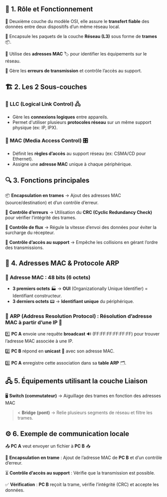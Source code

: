 ##  **📌 1. Rôle et Fonctionnement**

🔹 Deuxième couche du modèle OSI, elle assure le **transfert fiable** des données entre deux dispositifs d’un même réseau local.

🔹 Encapsule les paquets de la couche **Réseau (L3)** sous forme de **trames** 📦.

🔹 Utilise des **adresses MAC** 🏷️ pour identifier les équipements sur le réseau.

🔹 Gère les **erreurs de transmission** et contrôle l’accès au support.



## **🏗 2. Les 2 Sous-couches**

### 🔹 **LLC (Logical Link Control) 🖧**

- Gère les **connexions logiques** entre appareils.
- Permet d'utiliser plusieurs **protocoles réseau** sur un même support physique (ex: IP, IPX).

### 🔹 **MAC (Media Access Control) 🎛**

- Définit les **règles d’accès** au support réseau (ex: CSMA/CD pour Ethernet).
- Assigne une **adresse MAC** unique à chaque périphérique.



## **🔍 3. Fonctions principales**

📦 **Encapsulation en trames** → Ajout des adresses MAC (source/destination) et d’un contrôle d’erreur.

🛑 **Contrôle d’erreurs** → Utilisation du **CRC (Cyclic Redundancy Check)** pour vérifier l’intégrité des trames.

🚦 **Contrôle de flux** → Régule la vitesse d’envoi des données pour éviter la surcharge du récepteur.

🔀 **Contrôle d’accès au support** → Empêche les collisions en gérant l’ordre des transmissions.



## **🔗 4. Adresses MAC & Protocole ARP**

### 📌 **Adresse MAC** : 48 bits (6 octets)

- **3 premiers octets** 🏭 → **OUI** (Organizationally Unique Identifier) = Identifiant constructeur.
- **3 derniers octets** 📟 → **Identifiant unique** du périphérique.

### 🔄 **ARP (Address Resolution Protocol)** : Résolution d’adresse MAC à partir d’une IP 📡

1️⃣ **PC A** envoie une requête **broadcast** 🔊 (FF:FF:FF:FF:FF:FF) pour trouver l’adresse MAC associée à une IP.

2️⃣ **PC B** répond en **unicast** 📩 avec son adresse MAC.

3️⃣ **PC A** enregistre cette association dans sa **table ARP** 🗂.



## **🖧 5. Équipements utilisant la couche Liaison**

🖥 **Switch (commutateur)** → Aiguillage des trames en fonction des adresses MAC

>< **Bridge (pont)** → Relie plusieurs segments de réseau et filtre les trames.



## **⚙️ 6. Exemple de communication locale**

📤 **PC A** veut envoyer un fichier à **PC B** 📥

🔄 **Encapsulation en trame** : Ajout de l’adresse MAC de **PC B** et d’un contrôle d’erreur.

⏳ **Contrôle d’accès au support** : Vérifie que la transmission est possible.

✅ **Vérification** : **PC B** reçoit la trame, vérifie l’intégrité (CRC) et accepte les données.

